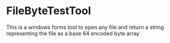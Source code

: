 # FileByteTestTool
This is a windows forms tool to open any file and return a string representing the file as a base 64 encoded byte array
